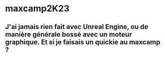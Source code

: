 # maxcamp2K23
## J'ai jamais rien fait avec Unreal Engine, ou de manière générale bossé avec un moteur graphique. Et si je faisais un quickie au maxcamp ?
